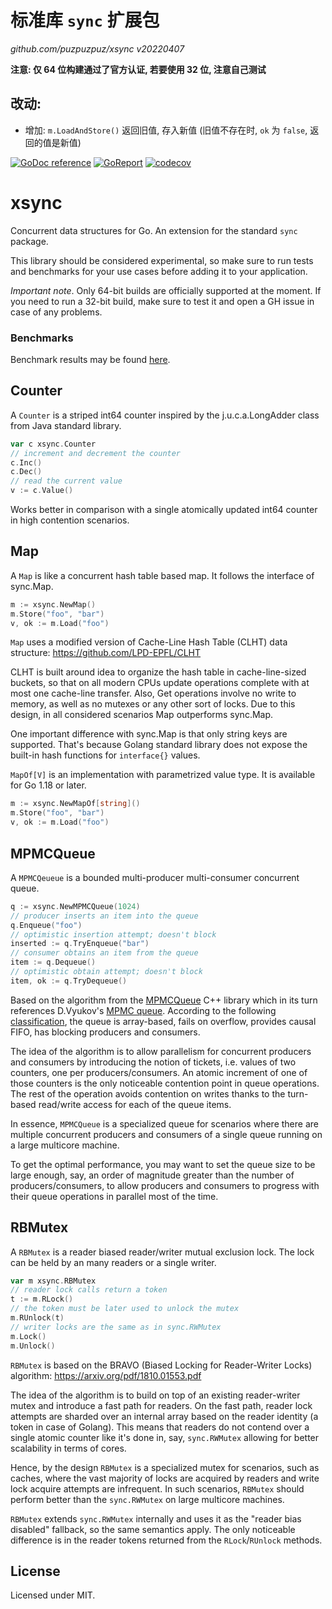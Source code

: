 # 标准库 `sync` 扩展包

*github.com/puzpuzpuz/xsync v20220407*

**注意: 仅 64 位构建通过了官方认证, 若要使用 32 位, 注意自己测试**

## 改动:

- 增加: `m.LoadAndStore()` 返回旧值, 存入新值 (旧值不存在时, `ok` 为 `false`, 返回的值是新值)

[![GoDoc reference](https://img.shields.io/badge/godoc-reference-blue.svg)](https://pkg.go.dev/github.com/puzpuzpuz/xsync)
[![GoReport](https://goreportcard.com/badge/github.com/puzpuzpuz/xsync)](https://goreportcard.com/report/github.com/puzpuzpuz/xsync)
[![codecov](https://codecov.io/gh/puzpuzpuz/xsync/branch/main/graph/badge.svg?token=TR5UFTG9YY)](https://codecov.io/gh/puzpuzpuz/xsync)

# xsync

Concurrent data structures for Go. An extension for the standard `sync` package.

This library should be considered experimental, so make sure to run tests and benchmarks for your use cases before adding it to your application.

*Important note*. Only 64-bit builds are officially supported at the moment. If you need to run a 32-bit build, make sure to test it and open a GH issue in case of any problems.

### Benchmarks

Benchmark results may be found [here](BENCHMARKS.md).

## Counter

A `Counter` is a striped int64 counter inspired by the j.u.c.a.LongAdder class from Java standard library.

```go
var c xsync.Counter
// increment and decrement the counter
c.Inc()
c.Dec()
// read the current value 
v := c.Value()
```

Works better in comparison with a single atomically updated int64 counter in high contention scenarios.

## Map

A `Map` is like a concurrent hash table based map. It follows the interface of sync.Map.

```go
m := xsync.NewMap()
m.Store("foo", "bar")
v, ok := m.Load("foo")
```

`Map` uses a modified version of Cache-Line Hash Table (CLHT) data structure: https://github.com/LPD-EPFL/CLHT

CLHT is built around idea to organize the hash table in cache-line-sized buckets, so that on all modern CPUs update operations complete with at most one cache-line transfer. Also, Get operations involve no write to memory, as well as no mutexes or any other sort of locks. Due to this design, in all considered scenarios Map outperforms sync.Map.

One important difference with sync.Map is that only string keys are supported. That's because Golang standard library does not expose the built-in hash functions for `interface{}` values.

`MapOf[V]` is an implementation with parametrized value type. It is available for Go 1.18 or later.

```go
m := xsync.NewMapOf[string]()
m.Store("foo", "bar")
v, ok := m.Load("foo")
```

## MPMCQueue

A `MPMCQeueue` is a bounded multi-producer multi-consumer concurrent queue.

```go
q := xsync.NewMPMCQueue(1024)
// producer inserts an item into the queue
q.Enqueue("foo")
// optimistic insertion attempt; doesn't block
inserted := q.TryEnqueue("bar")
// consumer obtains an item from the queue
item := q.Dequeue()
// optimistic obtain attempt; doesn't block
item, ok := q.TryDequeue()
```

Based on the algorithm from the [MPMCQueue](https://github.com/rigtorp/MPMCQueue) C++ library which in its turn references D.Vyukov's [MPMC queue](https://www.1024cores.net/home/lock-free-algorithms/queues/bounded-mpmc-queue). According to the following [classification](https://www.1024cores.net/home/lock-free-algorithms/queues), the queue is array-based, fails on overflow, provides causal FIFO, has blocking producers and consumers.

The idea of the algorithm is to allow parallelism for concurrent producers and consumers by introducing the notion of tickets, i.e. values of two counters, one per producers/consumers. An atomic increment of one of those counters is the only noticeable contention point in queue operations. The rest of the operation avoids contention on writes thanks to the turn-based read/write access for each of the queue items.

In essence, `MPMCQueue` is a specialized queue for scenarios where there are multiple concurrent producers and consumers of a single queue running on a large multicore machine.

To get the optimal performance, you may want to set the queue size to be large enough, say, an order of magnitude greater than the number of producers/consumers, to allow producers and consumers to progress with their queue operations in parallel most of the time.

## RBMutex

A `RBMutex` is a reader biased reader/writer mutual exclusion lock. The lock can be held by an many readers or a single writer.

```go
var m xsync.RBMutex
// reader lock calls return a token
t := m.RLock()
// the token must be later used to unlock the mutex
m.RUnlock(t)
// writer locks are the same as in sync.RWMutex
m.Lock()
m.Unlock()
```

`RBMutex` is based on the BRAVO (Biased Locking for Reader-Writer Locks) algorithm: https://arxiv.org/pdf/1810.01553.pdf

The idea of the algorithm is to build on top of an existing reader-writer mutex and introduce a fast path for readers. On the fast path, reader lock attempts are sharded over an internal array based on the reader identity (a token in case of Golang). This means that readers do not contend over a single atomic counter like it's done in, say, `sync.RWMutex` allowing for better scalability in terms of cores.

Hence, by the design `RBMutex` is a specialized mutex for scenarios, such as caches, where the vast majority of locks are acquired by readers and write lock acquire attempts are infrequent. In such scenarios, `RBMutex` should perform better than the `sync.RWMutex` on large multicore machines.

`RBMutex` extends `sync.RWMutex` internally and uses it as the "reader bias disabled" fallback, so the same semantics apply. The only noticeable difference is in the reader tokens returned from the `RLock`/`RUnlock` methods.

## License

Licensed under MIT.
